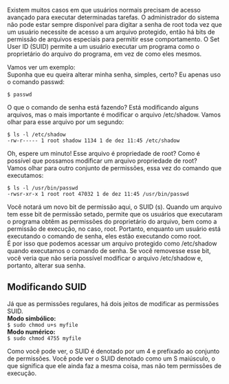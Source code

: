 Existem muitos casos em que usuários normais precisam de acesso avançado para executar determinadas tarefas. O administrador do sistema não pode estar sempre disponível para digitar a senha de root toda vez que um usuário necessite de acesso a um arquivo protegido, então há bits de permissão de arquivos especiais para permitir esse comportamento. O Set User ID (SUID) permite a um usuário executar um programa como o proprietário do arquivo do programa, em vez de como eles mesmos.

Vamos ver um exemplo:  
Suponha que eu queira alterar minha senha, simples, certo? Eu apenas uso o comando passwd:

```
$ passwd
```

O que o comando de senha está fazendo? Está modificando alguns arquivos, mas o mais importante é modificar o arquivo /etc/shadow. Vamos olhar para esse arquivo por um segundo:

```
$ ls -l /etc/shadow
-rw-r----- 1 root shadow 1134 1 de dez 11:45 /etc/shadow
```

Oh, espere um minuto! Esse arquivo é propriedade de root? Como é possível que possamos modificar um arquivo propriedade de root?  
Vamos olhar para outro conjunto de permissões, essa vez do comando que executamos:

```
$ ls -l /usr/bin/passwd
-rwsr-xr-x 1 root root 47032 1 de dez 11:45 /usr/bin/passwd
```

Você notará um novo bit de permissão aqui, o SUID (s). Quando um arquivo tem esse bit de permissão setado, permite que os usuários que executaram o programa obtêm as permissões do proprietário do arquivo, bem como a permissão de execução, no caso, root. Portanto, enquanto um usuário está executando o comando de senha, eles estão executando como root.  
É por isso que podemos acessar um arquivo protegido como /etc/shadow quando executamos o comando de senha. Se você removesse esse bit, você veria que não seria possível modificar o arquivo /etc/shadow e, portanto, alterar sua senha.

## **Modificando SUID**

Já que as permissões regulares, há dois jeitos de modificar as permissões SUID.  
**Modo simbólico:**  
`$ sudo chmod u+s myfile`  
**Modo numérico:**  
`$ sudo chmod 4755 myfile`

Como você pode ver, o SUID é denotado por um 4 e prefixado ao conjunto de permissões. Você pode ver o SUID denotado como um S maiúsculo, o que significa que ele ainda faz a mesma coisa, mas não tem permissões de execução.